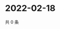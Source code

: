 # 2022-02-18

共 0 条

<!-- BEGIN WEIBO -->
<!-- 最后更新时间 Fri Feb 18 2022 14:18:46 GMT+0800 (China Standard Time) -->

<!-- END WEIBO -->
